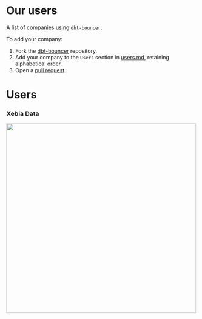 # Our users

A list of companies using `dbt-bouncer`.

To add your company:

1. Fork the [dbt-bouncer](https://github.com/godatadriven/dbt-bouncer) repository.
1. Add your company to the `Users` section in [users.md](https://github.com/godatadriven/dbt-bouncer/blob/main/docs/users.md), retaining alphabetical order.
1. Open a [pull request](https://github.com/godatadriven/dbt-bouncer/compare).

# Users

<p>
    <h3>Xebia Data</h3>
    <img src="https://yt3.googleusercontent.com/RfqF5B5h5-rfyJpLb0e-GE2j1a1yRw_OKhvVDgmZy-Xpt8oYFtaQAn2PMBrJzHOznj1pQNwvp9s=s900-c-k-c0x00ffffff-no-rj" width="500"/>
</p>
